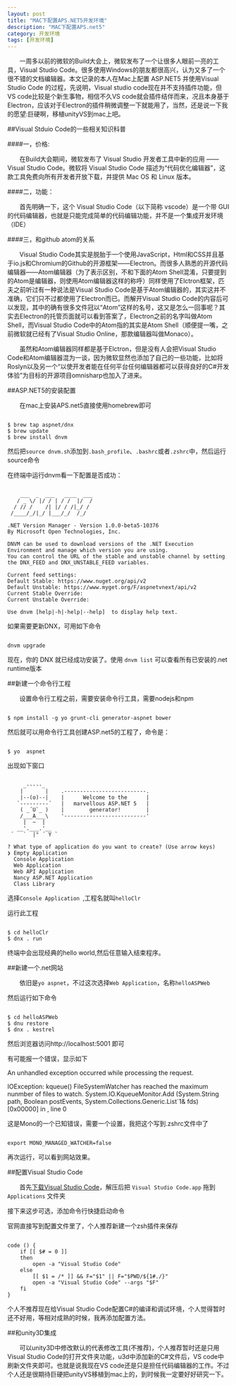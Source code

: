 ```yaml
---
layout: post
title: "MAC下配置APS.NET5开发环境"
description: "MAC下配置APS.net5"
category: 开发环境
tags: [开发环境]
---
```


&#160; &#160; &#160; &#160;一周多以前的微软的Build大会上，微软发布了一个让很多人眼前一亮的工具，Visual Studio Code。很多使用Windows的朋友都很高兴，认为又多了一个很不错的文档编辑器。本文记录的本人在Mac上配置 ASP.NET5 并使用Visual Studio Code 的过程，先说明，Visual studio code现在并不支持插件功能，但VS code比较是个新生事物，相信不久VS code就会插件结伴而来，况且本身基于Electron，应该对于Electron的插件稍微调整一下就能用了，当然，还是说一下我的愿望:巨硬啊，移植unityVS到mac上吧。
<!-- more -->

##Visual Stduio Code的一些相关知识科普

####一，价格:

&#160; &#160; &#160; &#160;在Build大会期间，微软发布了 Visual Studio 开发者工具中新的应用 —— Visual Studio Code。微软将 Visual Studio Code 描述为“代码优化编辑器”，这款工具免费向所有开发者开放下载，并提供 Mac OS 和 Linux 版本。

####二，功能：

&#160; &#160; &#160; &#160;首先明确一下，这个 Visual Studio Code（以下简称 vscode）是一个带 GUI 的代码编辑器，也就是只能完成简单的代码编辑功能，并不是一个集成开发环境（IDE）

####三，和github atom的关系

&#160; &#160; &#160; &#160;Visual Studio Code其实是脱胎于一个使用JavaScript，Html和CSS并且基于io.js和Chromium的Github的开源框架——Electron。而很多人熟悉的开源代码编辑器——Atom编辑器（为了表示区别，不和下面的Atom Shell混淆，只要提到的Atom是编辑器，则使用Atom编辑器这样的称呼）同样使用了Elctron框架，匹夫之前听过有一种说法是Visual Studio Code是基于Atom编辑器的，其实这并不准确，它们只不过都使用了Electron而已。而解开Visual Studio Code的内容后可以发现，其中的确有很多文件冠以“Atom”这样的名号，这又是怎么一回事呢？其实去Electron的托管页面就可以看到答案了，Electron之前的名字叫做Atom Shell，而Visual Studio Code中的Atom指的其实是Atom Shell（顺便提一嘴，之前微软就已经有了Visual Studio Online，那款编辑器叫做Monaco）。

&#160; &#160; &#160; &#160;虽然和Atom编辑器同样都是基于Elctron，但是没有人会把Visual Studio Code和Atom编辑器混为一谈，因为微软显然也添加了自己的一些功能，比如将Roslyn以及另一个“以使开发者能在任何平台任何编辑器都可以获得良好的C#开发体验”为目标的开源项目omnisharp也加入了进来。

##ASP.NET5的安装配置

&#160; &#160; &#160; &#160;在mac上安装APS.net5直接使用homebrew即可

<pre><code>
$ brew tap aspnet/dnx    
$ brew update    
$ brew install dnvm
</code></pre>

然后把`source dnvm.sh`添加到`.bash_profile`、`.bashrc`或者`.zshrc`中，然后运行source命令

在终端中运行dnvm看一下配置是否成功：

<pre><code>
    ___  _  ___   ____  ___
   / _ \/ |/ / | / /  |/  /
  / // /    /| |/ / /|_/ / 
 /____/_/|_/ |___/_/  /_/  

.NET Version Manager - Version 1.0.0-beta5-10376
By Microsoft Open Technologies, Inc.

DNVM can be used to download versions of the .NET Execution Environment and manage which version you are using.
You can control the URL of the stable and unstable channel by setting the DNX_FEED and DNX_UNSTABLE_FEED variables.

Current feed settings:
Default Stable: https://www.nuget.org/api/v2
Default Unstable: https://www.myget.org/F/aspnetvnext/api/v2
Current Stable Override: <none>
Current Unstable Override: <none>

Use dnvm [help|-h|-help|--help]  to display help text.
</code></pre>

如果需要更新DNX，可用如下命令

<pre><code>
dnvm upgrade
</code></pre>

现在，你的 DNX 就已经成功安装了。使用 `dnvm list` 可以查看所有已安装的.net runtime版本

##新建一个命令行工程

&#160; &#160; &#160; &#160;设置命令行工程之前，需要安装命令行工具，需要nodejs和npm

<pre><code>
$ npm install -g yo grunt-cli generator-aspnet bower
</code></pre>

然后就可以用命令行工具创建ASP.net5的工程了，命令是：

<pre><code>
$ yo  aspnet
</code></pre>

出现如下窗口

<pre><code>
     _-----_
    |       |    .--------------------------.
    |--(o)--|    |      Welcome to the      |
   `---------´   |   marvellous ASP.NET 5   |
    ( _´U`_ )    |        generator!        |
    /___A___\    '--------------------------'
     |  ~  |     
   __'.___.'__   
 ´   `  |° ´ Y ` 

? What type of application do you want to create? (Use arrow keys)
❯ Empty Application 
  Console Application 
  Web Application 
  Web API Application 
  Nancy ASP.NET Application 
  Class Library 
</code></pre>

选择`Console Application `,工程名就叫`helloClr`



运行此工程

<pre><code>
$ cd helloClr
$ dnx . run
</code></pre>

终端中会出现经典的hello world,然后任意输入结束程序。

##新建一个.net网站

&#160; &#160; &#160; &#160;依旧是`yo aspnet`，不过这次选择`Web Application`，名称`helloASPWeb`

然后运行如下命令

<pre><code>
$ cd helloASPWeb
$ dnu restore
$ dnx . kestrel
</code></pre>

然后浏览器访问http://localhost:5001 即可

有可能报一个错误，显示如下

An unhandled exception occurred while processing the request.

IOException: kqueue() FileSystemWatcher has reached the maximum nunmber of files to watch.
System.IO.KqueueMonitor.Add (System.String path, Boolean postEvents, System.Collections.Generic.List`1& fds) [0x00000] in <filename unknown>, line 0

这是Mono的一个已知错误，需要一个设置，我把这个写到.zshrc文件中了

<pre><code>
export MONO_MANAGED_WATCHER=false
</code></pre>

再次运行，可以看到网站效果。

##配置Visual Studio Code

&#160; &#160; &#160; &#160;首先[下载Visual Studio Code](https://code.visualstudio.com/)，解压后把 `Visual Studio Code.app` 拖到 `Applications` 文件夹

接下来这步可选，添加命令行快捷启动命令

官网直接写到配置文件里了，个人推荐新建一个zsh插件来保存

<pre><code>
code () {
    if [[ $# = 0 ]]
    then
        open -a "Visual Studio Code"
    else
        [[ $1 = /* ]] && F="$1" || F="$PWD/${1#./}"
        open -a "Visual Studio Code" --args "$F"
    fi
}
</code></pre>

个人不推荐现在给Visual Studio Code配置C#的编译和调试环境，个人觉得暂时还不好用，等相对成熟的时候，我再添加配置方法。

##和unity3D集成

&#160; &#160; &#160; &#160;可以unity3D中修改默认的代表修改工具(不推荐)，个人推荐暂时还是只用Visual Studio Code的打开文件夹功能，u3d中添加新的C#文件后，VS code中刷新文件夹即可。也就是说我现在VS code还是只是担任代码编辑器的工作。不过个人还是很期待巨硬把unityVS移植到mac上的，到时候我一定要好好研究一下。